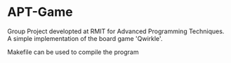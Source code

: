 # APT-Game
Group Project developted at RMIT for Advanced Programming Techniques. A simple implementation of the board game 'Qwirkle'.

Makefile can be used to compile the program
